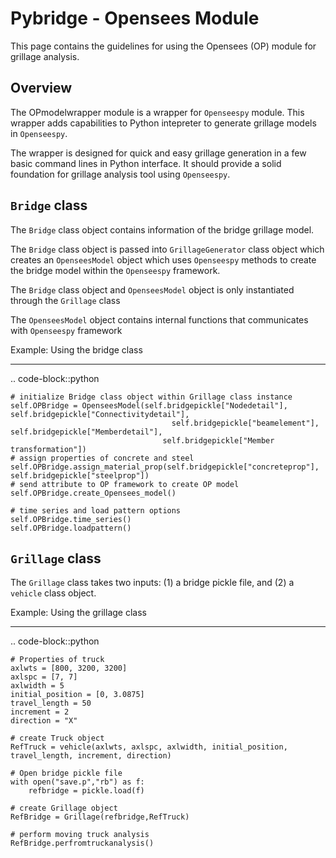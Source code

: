 # Pybridge - Opensees Module

This page contains the guidelines 
for using the Opensees (OP) module for grillage
analysis.

## Overview

The OPmodelwrapper module is a wrapper for ```Openseespy``` module. This wrapper adds capabilities to 
Python intepreter to generate grillage models in ```Openseespy```. 

The wrapper is designed for quick and easy grillage generation in a few basic command lines in Python 
interface. It should provide a solid foundation for grillage analysis tool using ```Openseespy```. 


## `Bridge` class

The ```Bridge``` class object contains information of the bridge grillage model.

The ```Bridge``` class object is passed into ```GrillageGenerator``` class object which 
creates an ```OpenseesModel``` object which uses ```Openseespy``` methods to 
create the bridge model within the ```Openseespy``` framework.

The ```Bridge``` class object and ```OpenseesModel``` object is only instantiated through the ```Grillage``` class

The ```OpenseesModel``` object contains internal functions that communicates with ```Openseespy``` framework

Example: Using the bridge class
____________________

.. code-block::python

    # initialize Bridge class object within Grillage class instance
    self.OPBridge = OpenseesModel(self.bridgepickle["Nodedetail"], self.bridgepickle["Connectivitydetail"],
                                        self.bridgepickle["beamelement"], self.bridgepickle["Memberdetail"],
                                      self.bridgepickle["Member transformation"])
    # assign properties of concrete and steel
    self.OPBridge.assign_material_prop(self.bridgepickle["concreteprop"], self.bridgepickle["steelprop"])
    # send attribute to OP framework to create OP model
    self.OPBridge.create_Opensees_model()

    # time series and load pattern options
    self.OPBridge.time_series()
    self.OPBridge.loadpattern()


## ```Grillage``` class

The ```Grillage``` class takes two inputs: (1) a bridge pickle file, and (2) a ```vehicle``` class object.

Example: Using the grillage class
____________________

.. code-block::python

    # Properties of truck
    axlwts = [800, 3200, 3200]
    axlspc = [7, 7]
    axlwidth = 5
    initial_position = [0, 3.0875]
    travel_length = 50
    increment = 2
    direction = "X"

    # create Truck object
    RefTruck = vehicle(axlwts, axlspc, axlwidth, initial_position, travel_length, increment, direction)

    # Open bridge pickle file
    with open("save.p","rb") as f:
        refbridge = pickle.load(f)
    
    # create Grillage object
    RefBridge = Grillage(refbridge,RefTruck)
    
    # perform moving truck analysis
    RefBridge.perfromtruckanalysis()




